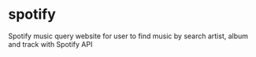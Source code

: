 # spotify
Spotify music query website for user to find music by search artist, album and track with Spotify API
